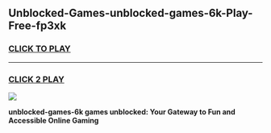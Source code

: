 
## Unblocked-Games-unblocked-games-6k-Play-Free-fp3xk
<h3>
<a href="https://premium76.site?title=unblocked-games-6k&ref=20A">CLICK TO PLAY</a></h3>
<hr>

<h3>
<a href="https://premium76.site?title=unblocked-games-6k&ref=20A">CLICK 2 PLAY</a>
  
</h3>

<a href="https://premium76.site?title=unblocked-games-6k&ref=20A"><img src="https://clearcache.store/games.png"></a>


**unblocked-games-6k games unblocked: Your Gateway to Fun and Accessible Online Gaming**
